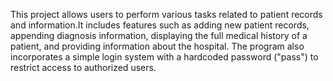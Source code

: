 This project allows users to perform various tasks related to patient records and information.It includes features such as adding new patient records,
appending diagnosis information, displaying the full medical history of a patient, and providing information about the hospital.
The program also incorporates a simple login system with a hardcoded password ("pass") to restrict access to authorized users.
